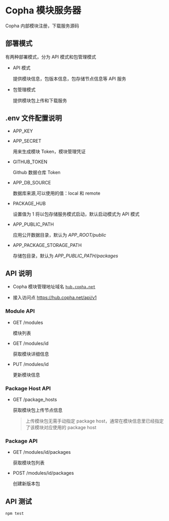 # Copha 模块服务器
Copha 内部模块注册，下载服务源码

## 部署模式
有两种部署模式，分为 API 模式和包管理模式
* API 模式

  提供模块信息，包版本信息，包存储节点信息等 API 服务
* 包管理模式

  提供模块包上传和下载服务


## .env 文件配置说明
- APP_KEY
- APP_SECRET

    用来生成模块 Token，模块管理凭证
- GITHUB_TOKEN

    Github 数据仓库 Token
- APP_DB_SOURCE

    数据库来源,可以使用的值：local 和 remote

- PACKAGE_HUB

    设置值为 1 将以包存储服务模式启动，默认启动模式为 API 模式
- APP_PUBLIC_PATH

    应用公开数据目录，默认为 *APP_ROOT/public*
- APP_PACKAGE_STORAGE_PATH

    存储包目录，默认为 *APP_PUBLIC_PATH/packages*

## API 说明
- Copha 模块管理地址域名 [`hub.copha.net`](https://hub.copha.net)

- 接入访问点 https://hub.copha.net/api/v1
### Module API
- GET /modules

  模块列表

- GET /modules/id

  获取模块详细信息

- PUT /modules/id

  更新模块信息
### Package Host API
- GET /package_hosts

  获取模块包上传节点信息

  > 上传模块包无需手动指定 package host，通常在模块信息里已经指定了该模块对应使用的 package host

### Package API
- GET /modules/id/packages

  获取模块包列表

- POST /modules/id/packages

  创建新版本包

## API 测试

```js
npm test
```




